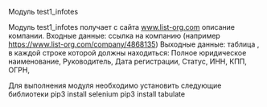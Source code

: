    Модуль test1_infotes
   
   Модуль test1_infotes получает с сайта www.list-org.com описание компании.
Входные данные: ссылка на компанию (например https://www.list-org.com/company/4868135)
Выходные данные: таблица , в каждой строке которой должны находиться:
Полное юридическое наименование,
Руководитель,
Дата регистрации,
Статус,
ИНН,
КПП,
ОГРН,

Для выполнения модуля необходимо установить следующие библиотеки
pip3 install selenium
pip3 install tabulate
